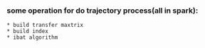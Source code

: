 ### some operation for do trajectory process(all in spark):
    * build transfer maxtrix
    * build index
    * ibat algorithm
